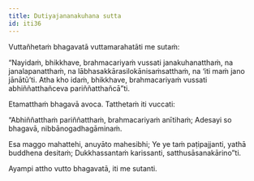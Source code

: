 ```yaml
---
title: Dutiyajananakuhana sutta
id: iti36
---
```


Vuttañhetaṁ bhagavatā vuttamarahatāti me sutaṁ:

“Nayidaṁ, bhikkhave, brahmacariyaṁ vussati janakuhanatthaṁ, na janalapanatthaṁ, na lābhasakkārasilokānisaṁsatthaṁ, na ‘iti maṁ jano jānātū’ti. Atha kho idaṁ, bhikkhave, brahmacariyaṁ vussati abhiññatthañceva pariññatthañcā”ti.

Etamatthaṁ bhagavā avoca. Tatthetaṁ iti vuccati:

“Abhiññatthaṁ pariññatthaṁ,
brahmacariyaṁ anītihaṁ;
Adesayi so bhagavā,
nibbānogadhagāminaṁ.

Esa maggo mahattehi,
anuyāto mahesibhi;
Ye ye taṁ paṭipajjanti,
yathā buddhena desitaṁ;
Dukkhassantaṁ karissanti,
satthusāsanakārino”ti.

Ayampi attho vutto bhagavatā, iti me sutanti.